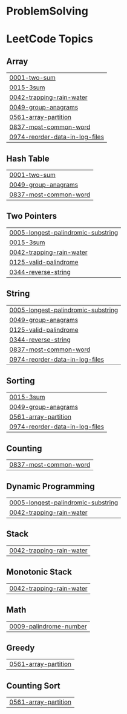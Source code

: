 # ProblemSolving

<!---LeetCode Topics Start-->
# LeetCode Topics
## Array
|  |
| ------- |
| [0001-two-sum](https://github.com/googoo9918/ProblemSolving/tree/master/0001-two-sum) |
| [0015-3sum](https://github.com/googoo9918/ProblemSolving/tree/master/0015-3sum) |
| [0042-trapping-rain-water](https://github.com/googoo9918/ProblemSolving/tree/master/0042-trapping-rain-water) |
| [0049-group-anagrams](https://github.com/googoo9918/ProblemSolving/tree/master/0049-group-anagrams) |
| [0561-array-partition](https://github.com/googoo9918/ProblemSolving/tree/master/0561-array-partition) |
| [0837-most-common-word](https://github.com/googoo9918/ProblemSolving/tree/master/0837-most-common-word) |
| [0974-reorder-data-in-log-files](https://github.com/googoo9918/ProblemSolving/tree/master/0974-reorder-data-in-log-files) |
## Hash Table
|  |
| ------- |
| [0001-two-sum](https://github.com/googoo9918/ProblemSolving/tree/master/0001-two-sum) |
| [0049-group-anagrams](https://github.com/googoo9918/ProblemSolving/tree/master/0049-group-anagrams) |
| [0837-most-common-word](https://github.com/googoo9918/ProblemSolving/tree/master/0837-most-common-word) |
## Two Pointers
|  |
| ------- |
| [0005-longest-palindromic-substring](https://github.com/googoo9918/ProblemSolving/tree/master/0005-longest-palindromic-substring) |
| [0015-3sum](https://github.com/googoo9918/ProblemSolving/tree/master/0015-3sum) |
| [0042-trapping-rain-water](https://github.com/googoo9918/ProblemSolving/tree/master/0042-trapping-rain-water) |
| [0125-valid-palindrome](https://github.com/googoo9918/ProblemSolving/tree/master/0125-valid-palindrome) |
| [0344-reverse-string](https://github.com/googoo9918/ProblemSolving/tree/master/0344-reverse-string) |
## String
|  |
| ------- |
| [0005-longest-palindromic-substring](https://github.com/googoo9918/ProblemSolving/tree/master/0005-longest-palindromic-substring) |
| [0049-group-anagrams](https://github.com/googoo9918/ProblemSolving/tree/master/0049-group-anagrams) |
| [0125-valid-palindrome](https://github.com/googoo9918/ProblemSolving/tree/master/0125-valid-palindrome) |
| [0344-reverse-string](https://github.com/googoo9918/ProblemSolving/tree/master/0344-reverse-string) |
| [0837-most-common-word](https://github.com/googoo9918/ProblemSolving/tree/master/0837-most-common-word) |
| [0974-reorder-data-in-log-files](https://github.com/googoo9918/ProblemSolving/tree/master/0974-reorder-data-in-log-files) |
## Sorting
|  |
| ------- |
| [0015-3sum](https://github.com/googoo9918/ProblemSolving/tree/master/0015-3sum) |
| [0049-group-anagrams](https://github.com/googoo9918/ProblemSolving/tree/master/0049-group-anagrams) |
| [0561-array-partition](https://github.com/googoo9918/ProblemSolving/tree/master/0561-array-partition) |
| [0974-reorder-data-in-log-files](https://github.com/googoo9918/ProblemSolving/tree/master/0974-reorder-data-in-log-files) |
## Counting
|  |
| ------- |
| [0837-most-common-word](https://github.com/googoo9918/ProblemSolving/tree/master/0837-most-common-word) |
## Dynamic Programming
|  |
| ------- |
| [0005-longest-palindromic-substring](https://github.com/googoo9918/ProblemSolving/tree/master/0005-longest-palindromic-substring) |
| [0042-trapping-rain-water](https://github.com/googoo9918/ProblemSolving/tree/master/0042-trapping-rain-water) |
## Stack
|  |
| ------- |
| [0042-trapping-rain-water](https://github.com/googoo9918/ProblemSolving/tree/master/0042-trapping-rain-water) |
## Monotonic Stack
|  |
| ------- |
| [0042-trapping-rain-water](https://github.com/googoo9918/ProblemSolving/tree/master/0042-trapping-rain-water) |
## Math
|  |
| ------- |
| [0009-palindrome-number](https://github.com/googoo9918/ProblemSolving/tree/master/0009-palindrome-number) |
## Greedy
|  |
| ------- |
| [0561-array-partition](https://github.com/googoo9918/ProblemSolving/tree/master/0561-array-partition) |
## Counting Sort
|  |
| ------- |
| [0561-array-partition](https://github.com/googoo9918/ProblemSolving/tree/master/0561-array-partition) |
<!---LeetCode Topics End-->